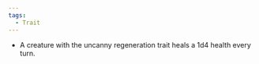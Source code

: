 ```yaml
---
tags:
  - Trait
---
```

- A creature with the uncanny regeneration trait heals a 1d4 health every turn.